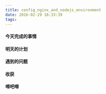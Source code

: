 ```yaml
---
title: config_nginx_and_nodejs_environment
date: 2016-02-29 16:33:39
tags:
---
```


#### 今天完成的事情

#### 明天的计划

#### 遇到的问题

#### 收获

#### 嘚吧嘚
